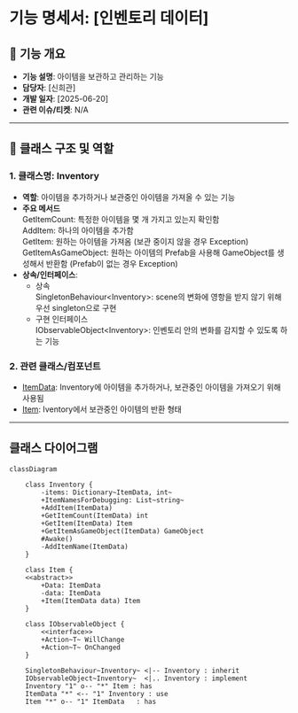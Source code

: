 # 기능 명세서: [인벤토리 데이터]

## 📌 기능 개요
- **기능 설명**: 아이템을 보관하고 관리하는 기능
- **담당자**: [신희관]
- **개발 일자**: [2025-06-20]
- **관련 이슈/티켓**:  N/A

---

## 🧩 클래스 구조 및 역할

### 1. 클래스명: Inventory
- **역할**: 아이템을 추가하거나 보관중인 아이템을 가져올 수 있는 기능
- **주요 메서드**    
		GetItemCount: 특정한 아이템을 몇 개 가지고 있는지 확인함   
  AddItem: 하나의 아이템을 추가함    
		GetItem: 원하는 아이템을 가져옴 (보관 중이지 않을 경우 Exception)   	
		GetItemAsGameObject: 원하는 아이템의 Prefab을 사용해 GameObject를 생성해서 반환함 (Prefab이 없는 경우 Exception)    
- **상속/인터페이스**:
  - 상속   
    SingletonBehaviour<Inventory\>: scene의 변화에 영항을 받지 않기 위해 우선 singleton으로 구현   
  - 구현 인터페이스   
    IObservableObject<Inventory\>: 인벤토리 안의 변화를 감지할 수 있도록 하는 기능   

### 2. 관련 클래스/컴포넌트
- [ItemData](https://10-team-project.github.io/docs/%EA%B8%B0%EB%8A%A5%EB%AA%85%EC%84%B8%EC%84%9C/%EC%95%84%EC%9D%B4%ED%85%9C/ItemData/): Inventory에 아이템을 추가하거나, 보관중인 아이템을 가져오기 위해 사용됨   
- [Item](https://10-team-project.github.io/docs/%EA%B8%B0%EB%8A%A5%EB%AA%85%EC%84%B8%EC%84%9C/%EC%95%84%EC%9D%B4%ED%85%9C/Item/): Iventory에서 보관중인 아이템의 반환 형태   

---

## 클래스 다이어그램
```mermaid
classDiagram

	class Inventory {
		-items: Dictionary~ItemData, int~
		+ItemNamesForDebugging: List~string~
		+AddItem(ItemData)
		+GetItemCount(ItemData) int
		+GetItem(ItemData) Item
		+GetItemAsGameObject(ItemData) GameObject
		#Awake()
		-AddItemName(ItemData)
	}
	
	class Item {
	<<abstract>>
		+Data: ItemData
		-data: ItemData
		+Item(ItemData data) Item
	}

	class IObservableObject {
		<<interface>>
		+Action~T~ WillChange
		+Action~T~ OnChanged
	}
	
	SingletonBehaviour~Inventory~ <|-- Inventory : inherit
	IObservableObject~Inventory~  <|.. Inventory : implement
	Inventory "1" o-- "*" Item : has
	ItemData "*" <-- "1" Inventory : use
	Item "*" o-- "1" ItemData	: has
```